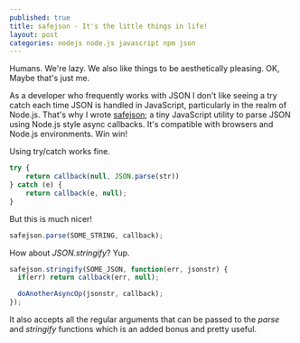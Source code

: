 ```yaml
---
published: true
title: safejson - It's the little things in life!
layout: post
categories: nodejs node.js javascript npm json
---
```


Humans. We're lazy. We also like things to be aesthetically pleasing. OK, Maybe that's just me.

As a developer who frequently works with JSON I don't like seeing a try catch each time JSON is handled in JavaScript, particularly in the realm of Node.js. That's why I wrote [safejson](https://www.npmjs.org/package/safejson); a tiny JavaScript utility to parse JSON using Node.js style async callbacks. It's compatible with browsers and Node.js environments. Win win!

Using try/catch works fine.

```javascript
try {
	return callback(null, JSON.parse(str))
} catch (e) {
	return callback(e, null);
}
```

But this is much nicer!

```javascript
safejson.parse(SOME_STRING, callback);
```

How about *JSON.stringify*? Yup.

```javascript
safejson.stringify(SOME_JSON, function(err, jsonstr) {
  if(err) return callback(err, null);

  doAnotherAsyncOp(jsonstr, callback);
});
```

It also accepts all the regular arguments that can be passed to the *parse* and *stringify* functions which is an added bonus and pretty useful.
